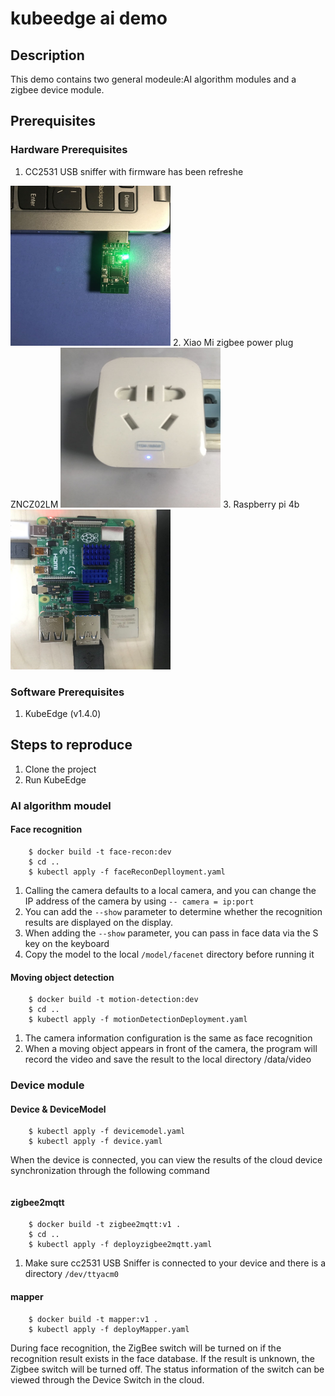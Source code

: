 # kubeedge ai demo
## Description
This demo contains two general modeule:AI algorithm modules and a zigbee device module.
## Prerequisites  
### Hardware Prerequisites  
1. CC2531 USB sniffer with firmware has been refreshe
<img src="./image/cc2531.jpg" width=256 height=256 />
2. Xiao Mi zigbee power plug ZNCZ02LM
<img src="./image/switch.jpg" width=256 height=256 />  
3. Raspberry pi 4b 
<img src="./image/raspberrypi.jpg" width=256 height=256 /> 

### Software Prerequisites  
1. KubeEdge (v1.4.0)  
## Steps to reproduce
1. Clone the project 
2. Run KubeEdge
### AI algorithm moudel
#### Face recognition    
``` $ cd face-recong  
    $ docker build -t face-recon:dev  
    $ cd ..
    $ kubectl apply -f faceReconDeplloyment.yaml
 ```  
1. Calling the camera defaults to a local camera, and you can change the IP address of the camera by using `-- camera = ip:port`  
2. You can add the `--show` parameter to determine whether the recognition results are displayed on the display.  
3. When adding the `--show` parameter, you can pass in face data via the S key on the keyboard  
4. Copy the model to the local `/model/facenet` directory before running it
#### Moving object detection  
``` $ cd motion detection  
    $ docker build -t motion-detection:dev 
    $ cd ..
    $ kubectl apply -f motionDetectionDeployment.yaml
 ```    
1. The camera information configuration is the same as face recognition
2. When a moving object appears in front of the camera, the program will record the video and save the result to the local directory /data/video
### Device module
#### Device & DeviceModel
``` $ cd crds
    $ kubectl apply -f devicemodel.yaml
    $ kubectl apply -f device.yaml
 ```    
When the device is connected, you can view the results of the cloud device synchronization through the following command
``` $ kubectl get device switch -oyaml -w
```   
#### zigbee2mqtt  
``` $ cd zigbee2mqtt
    $ docker build -t zigbee2mqtt:v1 .
    $ cd ..
    $ kubectl apply -f deployzigbee2mqtt.yaml
```
1. Make sure cc2531 USB Sniffer is connected to your device and there is a directory `/dev/ttyacm0`
#### mapper
``` $ cd mapper
    $ docker build -t mapper:v1 .
    $ kubectl apply -f deployMapper.yaml  
```  
During face recognition, the ZigBee switch will be turned on if the recognition result exists in the face database. If the result is unknown, the Zigbee switch will be turned off. The status information of the switch can be viewed through the Device Switch in the cloud.

